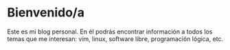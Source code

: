 # Bienvenido/a

Este es mi blog personal. En él podrás encontrar información a todos los temas que me interesan: vim, linux, software libre, programación lógica, etc.

